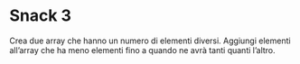 # Snack 3  

Crea due array che hanno un numero di elementi diversi. Aggiungi elementi all’array che ha meno elementi fino a quando ne avrà tanti quanti l’altro.
